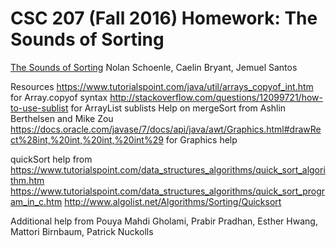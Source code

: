 # CSC 207 (Fall 2016) Homework: The Sounds of Sorting

[The Sounds of Sorting](http://www.cs.grinnell.edu/~osera/courses/csc207/17sp/homeworks/the-sounds-of-sorting.html)
Nolan Schoenle, Caelin Bryant, Jemuel Santos

Resources
https://www.tutorialspoint.com/java/util/arrays_copyof_int.htm for Array.copyof syntax
http://stackoverflow.com/questions/12099721/how-to-use-sublist for ArrayList sublists
Help on mergeSort from Ashlin Berthelsen and Mike Zou
https://docs.oracle.com/javase/7/docs/api/java/awt/Graphics.html#drawRect%28int,%20int,%20int,%20int%29 for Graphics help

quickSort help from
https://www.tutorialspoint.com/data_structures_algorithms/quick_sort_algorithm.htm
https://www.tutorialspoint.com/data_structures_algorithms/quick_sort_program_in_c.htm
http://www.algolist.net/Algorithms/Sorting/Quicksort

Additional help from Pouya Mahdi Gholami, Prabir Pradhan, Esther Hwang, Mattori Birnbaum, Patrick Nuckolls

